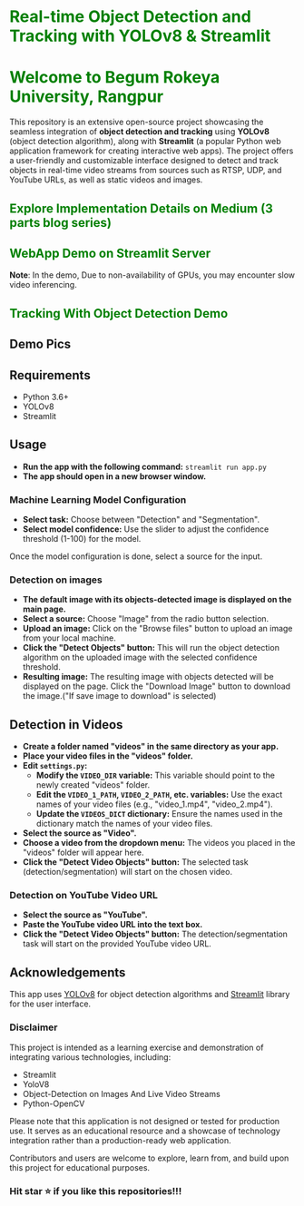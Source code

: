 # <span style="color:green"> Real-time Object Detection and Tracking with YOLOv8 & Streamlit </span>
# <span style="color:green">Welcome to Begum Rokeya University, Rangpur </span>
This repository is an extensive open-source project showcasing the seamless integration of **object detection and tracking** using **YOLOv8** (object detection algorithm), along with **Streamlit** (a popular Python web application framework for creating interactive web apps). The project offers a user-friendly and customizable interface designed to detect and track objects in real-time video streams from sources such as RTSP, UDP, and YouTube URLs, as well as static videos and images.


## <span style="color:green"> Explore Implementation Details on Medium (3 parts blog series) </span>

## <span style="color:green"> WebApp Demo on Streamlit Server</span>



**Note**: In the demo, Due to non-availability of GPUs, you may encounter slow video inferencing.


## <span style="color:green"> Tracking With Object Detection Demo</span>


## Demo Pics

## Requirements

- Python 3.6+
- YOLOv8
- Streamlit

## Usage

- **Run the app with the following command:** `streamlit run app.py`
- **The app should open in a new browser window.**

### Machine Learning Model Configuration

- **Select task:** Choose between "Detection" and "Segmentation".
- **Select model confidence:** Use the slider to adjust the confidence threshold (1-100) for the model.

Once the model configuration is done, select a source for the input.

### Detection on images

- **The default image with its objects-detected image is displayed on the main page.**
- **Select a source:** Choose "Image" from the radio button selection.
- **Upload an image:** Click on the "Browse files" button to upload an image from your local machine.
- **Click the "Detect Objects" button:** This will run the object detection algorithm on the uploaded image with the selected confidence threshold.
- **Resulting image:** The resulting image with objects detected will be displayed on the page. Click the "Download Image" button to download the image.("If save image to download" is selected)

## Detection in Videos

- **Create a folder named "videos" in the same directory as your app.**
- **Place your video files in the "videos" folder.**
- **Edit `settings.py`:**
    - **Modify the `VIDEO_DIR` variable:** This variable should point to the newly created "videos" folder.
    - **Edit the `VIDEO_1_PATH`, `VIDEO_2_PATH`, etc. variables:** Use the exact names of your video files (e.g., "video_1.mp4", "video_2.mp4").
    - **Update the `VIDEOS_DICT` dictionary:** Ensure the names used in the dictionary match the names of your video files.
- **Select the source as "Video".**
- **Choose a video from the dropdown menu:** The videos you placed in the "videos" folder will appear here.
- **Click the "Detect Video Objects" button:** The selected task (detection/segmentation) will start on the chosen video.

### Detection on YouTube Video URL

- **Select the source as "YouTube".**
- **Paste the YouTube video URL into the text box.**
- **Click the "Detect Video Objects" button:** The detection/segmentation task will start on the provided YouTube video URL.

## Acknowledgements

This app uses [YOLOv8](<https://github.com/ultralytics/ultralytics>) for object detection algorithms and [Streamlit](<https://github.com/streamlit/streamlit>) library for the user interface.

### Disclaimer

This project is intended as a learning exercise and demonstration of integrating various technologies, including:

- Streamlit
- YoloV8
- Object-Detection on Images And Live Video Streams
- Python-OpenCV

Please note that this application is not designed or tested for production use. It serves as an educational resource and a showcase of technology integration rather than a production-ready web application.

Contributors and users are welcome to explore, learn from, and build upon this project for educational purposes.

### Hit star ⭐ if you like this repositories!!!
